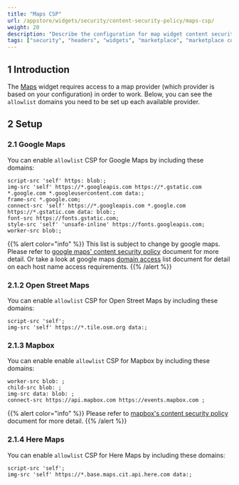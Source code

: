 ```yaml
---
title: "Maps CSP"
url: /appstore/widgets/security/content-security-policy/maps-csp/
weight: 20
description: "Describe the configuration for map widget content security policy"
tags: ["security", "headers", "widgets", "marketplace", "marketplace component", "widget", "maps", "google maps", "openstreetmap", "mapbox", "here maps", "platform support"]
---
```


## 1 Introduction

The [Maps](/appstore/widgets/maps/) widget requires access to a map provider (which provider is based on your configuration) in order to work. Below, you can see the `allowlist` domains you need to be set up each available provider.

## 2 Setup

### 2.1 Google Maps

You can enable `allowlist` CSP for Google Maps by including these domains:

```
script-src 'self' https: blob:;
img-src 'self' https://*.googleapis.com https://*.gstatic.com *.google.com *.googleusercontent.com data:;
frame-src *.google.com;
connect-src 'self' https://*.googleapis.com *.google.com https://*.gstatic.com data: blob:;
font-src https://fonts.gstatic.com;
style-src 'self' 'unsafe-inline' https://fonts.googleapis.com;
worker-src blob:;
```

{{% alert color="info" %}}
This list is subject to change by google maps. Please refer to [google maps' content security policy](https://developers.google.com/maps/documentation/javascript/content-security-policy#sample_content_security_policy) document for more detail.
Or take a look at google maps [domain access](https://developers.google.com/maps/domains) list document for detail on each host name access requirements.
{{% /alert %}}

### 2.1.2 Open Street Maps

You can enable `allowlist` CSP for Open Street Maps by including these domains:

```
script-src 'self';
img-src 'self' https://*.tile.osm.org data:;
```

### 2.1.3 Mapbox

You can enable enable `allowlist` CSP for Mapbox by including these domains:

```
worker-src blob: ;
child-src blob: ;
img-src data: blob: ;
connect-src https://api.mapbox.com https://events.mapbox.com ;
```

{{% alert color="info" %}}
Please refer to [mapbox's content security policy](https://docs.mapbox.com/mapbox-search-js/guides/browsers-and-testing/) document for more detail.
{{% /alert %}}

### 2.1.4 Here Maps

You can enable `allowlist` CSP for Here Maps by including these domains:

```
script-src 'self';
img-src 'self' https://*.base.maps.cit.api.here.com data:;
```
